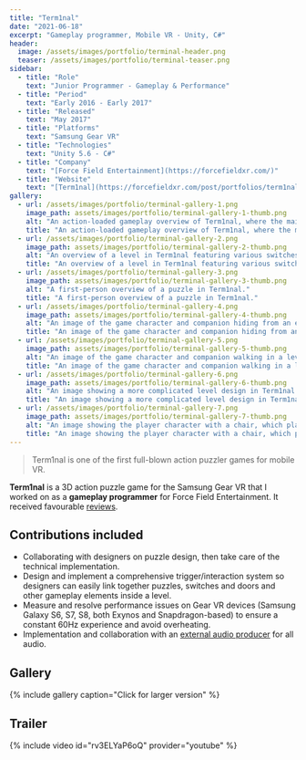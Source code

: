 ```yaml
---
title: "Term1nal"
date: "2021-06-18"
excerpt: "Gameplay programmer, Mobile VR - Unity, C#"
header: 
  image: /assets/images/portfolio/terminal-header.png
  teaser: /assets/images/portfolio/terminal-teaser.png
sidebar:
  - title: "Role"
    text: "Junior Programmer - Gameplay & Performance"
  - title: "Period"
    text: "Early 2016 - Early 2017"
  - title: "Released"
    text: "May 2017"
  - title: "Platforms"
    text: "Samsung Gear VR"
  - title: "Technologies"
    text: "Unity 5.6 - C#"  
  - title: "Company"
    text: "[Force Field Entertainment](https://forcefieldxr.com/)"
  - title: "Website"
    text: "[Term1nal](https://forcefieldxr.com/post/portfolios/term1nal/)"
gallery:
  - url: /assets/images/portfolio/terminal-gallery-1.png
    image_path: assets/images/portfolio/terminal-gallery-1-thumb.png
    alt: "An action-loaded gameplay overview of Term1nal, where the main character is being shot by a guard turret after getting spotted."
    title: "An action-loaded gameplay overview of Term1nal, where the main character is being shot by a guard turret after getting spotted."
  - url: /assets/images/portfolio/terminal-gallery-2.png
    image_path: assets/images/portfolio/terminal-gallery-2-thumb.png
    alt: "An overview of a level in Term1nal featuring various switches, gates and enemies."
    title: "An overview of a level in Term1nal featuring various switches, gates and enemies."
  - url: /assets/images/portfolio/terminal-gallery-3.png
    image_path: assets/images/portfolio/terminal-gallery-3-thumb.png
    alt: "A first-person overview of a puzzle in Term1nal."
    title: "A first-person overview of a puzzle in Term1nal."
  - url: /assets/images/portfolio/terminal-gallery-4.png
    image_path: assets/images/portfolio/terminal-gallery-4-thumb.png
    alt: "An image of the game character and companion hiding from an enemy guard."
    title: "An image of the game character and companion hiding from an enemy guard."
  - url: /assets/images/portfolio/terminal-gallery-5.png
    image_path: assets/images/portfolio/terminal-gallery-5-thumb.png
    alt: "An image of the game character and companion walking in a level."
    title: "An image of the game character and companion walking in a level."
  - url: /assets/images/portfolio/terminal-gallery-6.png
    image_path: assets/images/portfolio/terminal-gallery-6-thumb.png
    alt: "An image showing a more complicated level design in Term1nal."
    title: "An image showing a more complicated level design in Term1nal."
  - url: /assets/images/portfolio/terminal-gallery-7.png
    image_path: assets/images/portfolio/terminal-gallery-7-thumb.png
    alt: "An image showing the player character with a chair, which plays a role in the game's story."
    title: "An image showing the player character with a chair, which plays a role in the game's story."
---
```

> Term1nal is one of the first full-blown action puzzler games for mobile VR.

**Term1nal** is a 3D action puzzle game for the Samsung Gear VR that I worked on as a **gameplay programmer** for Force Field Entertainment.
It received favourable [reviews](https://www.vrfocus.com/2017/05/review-term1nal/).

## Contributions included
- Collaborating with designers on puzzle design, then take care of the technical implementation.
- Design and implement a comprehensive trigger/interaction system so designers can easily link together puzzles, switches and doors and other gameplay elements inside a level.
- Measure and resolve performance issues on Gear VR devices (Samsung Galaxy S6, S7, S8, both Exynos and Snapdragon-based) to ensure a constant 60Hz experience and avoid overheating.
- Implementation and collaboration with an [external audio producer](https://sonicpicnic.nl/en/work/term1nal-2/) for all audio.

## Gallery
{% include gallery caption="Click for larger version" %}

## Trailer
{% include video id="rv3ELYaP6oQ" provider="youtube" %}